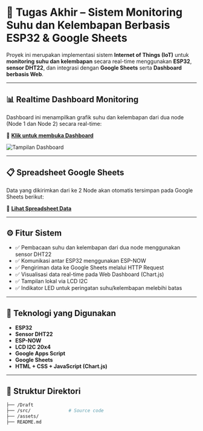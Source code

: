 # 📡 Tugas Akhir – Sistem Monitoring Suhu dan Kelembapan Berbasis ESP32 & Google Sheets

Proyek ini merupakan implementasi sistem **Internet of Things (IoT)** untuk **monitoring suhu dan kelembapan** secara real-time menggunakan **ESP32**, **sensor DHT22**, dan integrasi dengan **Google Sheets** serta **Dashboard berbasis Web**.

---

## 📊 Realtime Dashboard Monitoring

Dashboard ini menampilkan grafik suhu dan kelembapan dari dua node (Node 1 dan Node 2) secara real-time:

🔗 **[Klik untuk membuka Dashboard](https://script.google.com/macros/s/AKfycbwr8vpJcWJCbbE6ODexby1gcIbAs1n7bWXPa730mxGJYbJ3WtMxH6r9JVc9o6nsGyaONQ/exec)**

![Tampilan Dashboard](assets/dashboard.png)

---

## 📋 Spreadsheet Google Sheets

Data yang dikirimkan dari ke 2 Node akan otomatis tersimpan pada Google Sheets berikut:

🔗 **[Lihat Spreadsheet Data](https://docs.google.com/spreadsheets/d/1eFOSuYBjNJ0WZvjqI1QSj9x_vhyQNP2CYTDQAU9VUgI/edit#gid=1782827535)**

---

## ⚙️ Fitur Sistem

- ✅ Pembacaan suhu dan kelembapan dari dua node menggunakan sensor DHT22
- ✅ Komunikasi antar ESP32 menggunakan ESP-NOW
- ✅ Pengiriman data ke Google Sheets melalui HTTP Request
- ✅ Visualisasi data real-time pada Web Dashboard (Chart.js)
- ✅ Tampilan lokal via LCD I2C
- ✅ Indikator LED untuk peringatan suhu/kelembapan melebihi batas

---

## 🧰 Teknologi yang Digunakan

- **ESP32**
- **Sensor DHT22**
- **ESP-NOW**
- **LCD I2C 20x4**
- **Google Apps Script**
- **Google Sheets**
- **HTML + CSS + JavaScript (Chart.js)**

---

## 📁 Struktur Direktori

```bash
├── /Draft
├── /src/              # Source code 
├── /assets/           
├── README.md
